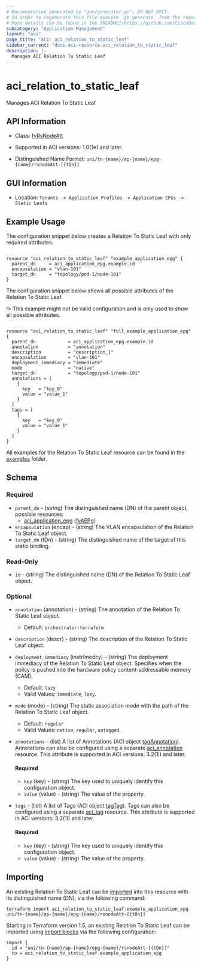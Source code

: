 ```yaml
---
# Documentation generated by "gen/generator.go"; DO NOT EDIT.
# In order to regenerate this file execute `go generate` from the repository root.
# More details can be found in the [README](https://github.com/CiscoDevNet/terraform-provider-aci/blob/master/README.md).
subcategory: "Application Management"
layout: "aci"
page_title: "ACI: aci_relation_to_static_leaf"
sidebar_current: "docs-aci-resource-aci_relation_to_static_leaf"
description: |-
  Manages ACI Relation To Static Leaf
---
```


# aci_relation_to_static_leaf #

Manages ACI Relation To Static Leaf



## API Information ##

* Class: [fvRsNodeAtt](https://pubhub.devnetcloud.com/media/model-doc-latest/docs/app/index.html#/objects/fvRsNodeAtt/overview)

* Supported in ACI versions: 1.0(1e) and later.

* Distinguished Name Format: `uni/tn-{name}/ap-{name}/epg-{name}/rsnodeAtt-[{tDn}]`

## GUI Information ##

* Location: `Tenants -> Application Profiles -> Application EPGs -> Static Leafs`

## Example Usage ##

The configuration snippet below creates a Relation To Static Leaf with only required attributes.

```hcl

resource "aci_relation_to_static_leaf" "example_application_epg" {
  parent_dn     = aci_application_epg.example.id
  encapsulation = "vlan-101"
  target_dn     = "topology/pod-1/node-101"
}

```
The configuration snippet below shows all possible attributes of the Relation To Static Leaf.

!> This example might not be valid configuration and is only used to show all possible attributes.

```hcl

resource "aci_relation_to_static_leaf" "full_example_application_epg" {
  parent_dn            = aci_application_epg.example.id
  annotation           = "annotation"
  description          = "description_1"
  encapsulation        = "vlan-101"
  deployment_immediacy = "immediate"
  mode                 = "native"
  target_dn            = "topology/pod-1/node-101"
  annotations = [
    {
      key   = "key_0"
      value = "value_1"
    }
  ]
  tags = [
    {
      key   = "key_0"
      value = "value_1"
    }
  ]
}

```

All examples for the Relation To Static Leaf resource can be found in the [examples](https://github.com/CiscoDevNet/terraform-provider-aci/tree/master/examples/resources/aci_relation_to_static_leaf) folder.

## Schema ##

### Required ###

* `parent_dn` - (string) The distinguished name (DN) of the parent object, possible resources:
  - [aci_application_epg](https://registry.terraform.io/providers/CiscoDevNet/aci/latest/docs/resources/application_epg) ([fvAEPg](https://pubhub.devnetcloud.com/media/model-doc-latest/docs/app/index.html#/objects/fvAEPg/overview))
* `encapsulation` (encap) - (string) The VLAN encapsulation of the Relation To Static Leaf object.
* `target_dn` (tDn) - (string) The distinguished name of the target of this static binding.

### Read-Only ###

* `id` - (string) The distinguished name (DN) of the Relation To Static Leaf object.

### Optional ###

* `annotation` (annotation) - (string) The annotation of the Relation To Static Leaf object.
  - Default: `orchestrator:terraform`
* `description` (descr) - (string) The description of the Relation To Static Leaf object.
* `deployment_immediacy` (instrImedcy) - (string) The deployment immediacy of the Relation To Static Leaf object. Specifies when the policy is pushed into the hardware policy content-addressable memory (CAM).
  - Default: `lazy`
  - Valid Values: `immediate`, `lazy`.
* `mode` (mode) - (string) The static association mode with the path of the Relation To Static Leaf object.
  - Default: `regular`
  - Valid Values: `native`, `regular`, `untagged`.
* `annotations` - (list) A list of Annotations (ACI object [tagAnnotation](https://pubhub.devnetcloud.com/media/model-doc-latest/docs/app/index.html#/objects/tagAnnotation/overview)). Annotations can also be configured using a separate [aci_annotation](https://registry.terraform.io/providers/CiscoDevNet/aci/latest/docs/resources/annotation) resource. This attribute is supported in ACI versions: 3.2(1l) and later.
  #### Required ####
  
    * `key` (key) - (string) The key used to uniquely identify this configuration object.
    * `value` (value) - (string) The value of the property.
* `tags` - (list) A list of Tags (ACI object [tagTag](https://pubhub.devnetcloud.com/media/model-doc-latest/docs/app/index.html#/objects/tagTag/overview)). Tags can also be configured using a separate [aci_tag](https://registry.terraform.io/providers/CiscoDevNet/aci/latest/docs/resources/tag) resource. This attribute is supported in ACI versions: 3.2(1l) and later.
  #### Required ####
  
    * `key` (key) - (string) The key used to uniquely identify this configuration object.
    * `value` (value) - (string) The value of the property.

## Importing

An existing Relation To Static Leaf can be [imported](https://www.terraform.io/docs/import/index.html) into this resource with its distinguished name (DN), via the following command:

```
terraform import aci_relation_to_static_leaf.example_application_epg uni/tn-{name}/ap-{name}/epg-{name}/rsnodeAtt-[{tDn}]
```

Starting in Terraform version 1.5, an existing Relation To Static Leaf can be imported
using [import blocks](https://developer.hashicorp.com/terraform/language/import) via the following configuration:

```
import {
  id = "uni/tn-{name}/ap-{name}/epg-{name}/rsnodeAtt-[{tDn}]"
  to = aci_relation_to_static_leaf.example_application_epg
}
```
